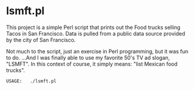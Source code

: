 # lsmft.pl

This project is a simple Perl script that prints out the Food trucks selling Tacos in San Francisco.  Data is pulled from a public data source provided by the city of San Francisco.

Not much to the script, just an exercise in Perl programming, but it was fun to do.  ...And I was finally able to use my favorite 50's TV ad slogan, "LSMFT".  In this context of course, it simply means: "list Mexican food trucks".


    USAGE:   ./lsmft.pl

